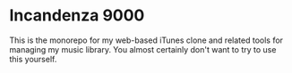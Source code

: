 # Incandenza 9000

This is the monorepo for my web-based iTunes clone and related tools for managing my music library. You almost certainly don't want to try to use this yourself.
